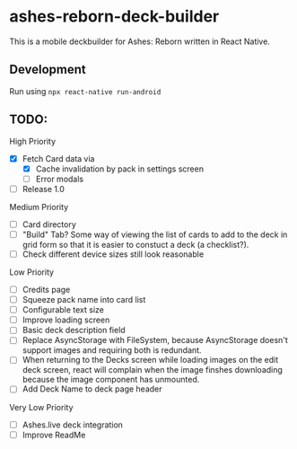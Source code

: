 # ashes-reborn-deck-builder
This is a mobile deckbuilder for Ashes: Reborn written in React Native.

## Development

Run using `npx react-native run-android`

## TODO:
High Priority
- [x] Fetch Card data via
  - [x] Cache invalidation by pack in settings screen
  - [ ] Error modals
- [ ] Release 1.0

Medium Priority
- [ ] Card directory
- [ ] "Build" Tab? Some way of viewing the list of cards to add to the deck in grid form so that it is easier to constuct a deck (a checklist?).
- [ ] Check different device sizes still look reasonable

Low Priority
- [ ] Credits page
- [ ] Squeeze pack name into card list
- [ ] Configurable text size
- [ ] Improve loading screen
- [ ] Basic deck description field
- [ ] Replace AsyncStorage with FileSystem, because AsyncStorage doesn't support images and requiring both is redundant.
- [ ] When returning to the Decks screen while loading images on the edit deck screen, react will complain when the image finshes downloading because the image component has unmounted.
- [ ] Add Deck Name to deck page header

Very Low Priority
- [ ] Ashes.live deck integration
- [ ] Improve ReadMe
